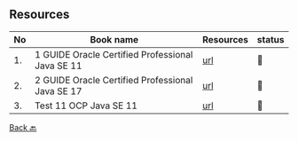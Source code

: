 
## Resources


|No|Book name|Resources|status|
|--|---------|---------|------|
|1.| 1 GUIDE Oracle Certified Professional Java SE 11| [url](https://github.com/Urunov/Interview-Preparation-WAY/tree/master/Books/OCP/1.GUIDE-Oracle_certified_professional_java-se-11)|📘|
|2.| 2 GUIDE Oracle Certified Professional Java SE 17| [url](https://github.com/Urunov/Interview-Preparation-WAY/tree/master/Books/OCP/2.GUIDE-Oracle_certified_professional_java-se-17)|📘|
|3.| Test 11 OCP Java SE 11| [url](https://github.com/Urunov/Interview-Preparation-WAY/tree/master/Books/OCP/Test11_OCP-Java_SE_11)|📘|


[Back 🔙](https://github.com/Urunov/Interview-Preparation-WAY)